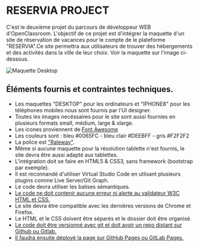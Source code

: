 # RESERVIA PROJECT
C'est le deuxième projet du parcours de développeur WEB d'OpenClassroom. L'objectif de ce projet est d'intégrer la maquette d'un site de réservation de vacances pour le compte de le plateforme "RESERVIA".Ce site permettra aux utilisateurs de trouver des hébergements et des activités dans la ville de leur choix. Voir la maquette sur l'image ci-dessous.

![Maquette Desktop](https://github.com/PhilippeRavette/Reservia-project/blob/master/Desktop%20-%201.png)


## Éléments fournis et contraintes techniques.
- Les maquettes "DESKTOP" pour les ordinateurs et  "IPHONE8" pour les téléphones mobiles nous sont fournis par l'UI designer.
- Toutes les images necéssaires pour le site sont aussi fournies en plusieurs formats small, médium, large & xlarge.
- Les icones proviennent de [Font Awesome](https://fontawesome.com/)
- Les couleurs sont : bleu #0065FC - bleu clair #DEEBFF - gris #F2F2F2
- La police est ["Raleway"](https://fonts.google.com/specimen/Raleway).
- Même si aucune maquette pour la résolution tablette n'est fournis, le site devra être aussi adapté aux tablettes.
- L'intégration doit se faire en HTML5 & CSS3, sans framework (bootstrap par exemple).
- Il est reconnandé d'utiliser Virtual Studio Code en utlisant plusieurs plugins comme Live Server/Git Graph.
- Le code devra utiliser les balises sémantiques.
- [Le code ne doit contenir aucune erreur ni alerte au validateur W3C HTML et CSS.](https://validator.w3.org/nu/?doc=https%3A%2F%2Fphilipperavette.github.io%2FReservia-project%2F)
- Le site devra être compatible avec les dernières versions de Chrome et Firefox.
- Le HTML et le CSS doivent être séparés et le dossier doit être organisé.
- [Le code doit être versionné avec git et doit avoir un repo distant sur Github ou Gitlab.](https://github.com/PhilippeRavette/Reservia-project.git)
- [Il faudra ensuite déployé la page sur GitHub Pages ou GitLab Pages.](https://philipperavette.github.io/Reservia-project/)

